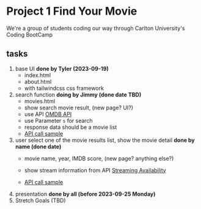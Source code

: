 # Project 1 Find Your Movie

We're a group of students coding our way through Carlton University's Coding BootCamp

## tasks
1. base UI __done by Tyler (2023-09-19)__
    * index.html
    * about.html
    * with tailwindcss css framework
2. search function __doing by Jimmy (done date TBD)__
    * movies.html
    * show search movie result, (new page? UI?)
    * use API [OMDB API](https://www.omdbapi.com/)
    * use Parameter `s` for search
    * response data should be a movie list
    * [API call sample](./OMDBAPI.md)
3. user select one of the movie results list, show the movie detail __done by name (done date)__
    * movie name, year, IMDB score, (new page? anything else?)
    * show stream information from API [Streaming Availability](https://rapidapi.com/movie-of-the-night-movie-of-the-night-default/api/streaming-availability)

    * [API call sample](./StreamingAvailability.md)
4. presentation __done by all (before 2023-09-25 Monday)__
5. Stretch Goals (TBD)